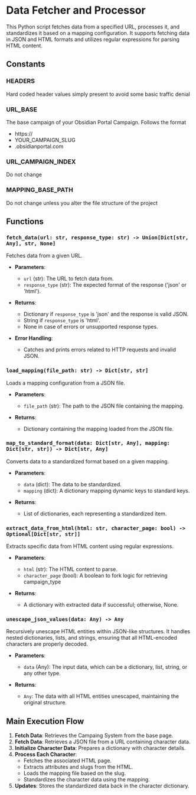 # Data Fetcher and Processor

This Python script fetches data from a specified URL, processes it, and standardizes it based on a mapping configuration. It supports fetching data in JSON and HTML formats and utilizes regular expressions for parsing HTML content.

## Constants

### HEADERS

Hard coded header values simply present to avoid some basic traffic denial

### URL_BASE

The base campaign of your Obsidian Portal Campaign. Follows the format

-   https://
-   YOUR_CAMPAIGN_SLUG
-   .obsidianportal.com

### URL_CAMPAIGN_INDEX

Do not change

### MAPPING_BASE_PATH

Do not change unless you alter the file structure of the project

## Functions

### `fetch_data(url: str, response_type: str) -> Union[Dict[str, Any], str, None]`

Fetches data from a given URL.

-   **Parameters**:

    -   `url` (str): The URL to fetch data from.
    -   `response_type` (str): The expected format of the response ('json' or 'html').

-   **Returns**:

    -   Dictionary if `response_type` is 'json' and the response is valid JSON.
    -   String if `response_type` is 'html'.
    -   None in case of errors or unsupported response types.

-   **Error Handling**:
    -   Catches and prints errors related to HTTP requests and invalid JSON.

### `load_mapping(file_path: str) -> Dict[str, str]`

Loads a mapping configuration from a JSON file.

-   **Parameters**:

    -   `file_path` (str): The path to the JSON file containing the mapping.

-   **Returns**:
    -   Dictionary containing the mapping loaded from the JSON file.

### `map_to_standard_format(data: Dict[str, Any], mapping: Dict[str, str]) -> Dict[str, Any]`

Converts data to a standardized format based on a given mapping.

-   **Parameters**:

    -   `data` (dict): The data to be standardized.
    -   `mapping` (dict): A dictionary mapping dynamic keys to standard keys.

-   **Returns**:
    -   List of dictionaries, each representing a standardized item.

### `extract_data_from_html(html: str, character_page: bool) -> Optional[Dict[str, str]]`

Extracts specific data from HTML content using regular expressions.

-   **Parameters**:

    -   `html` (str): The HTML content to parse.
    -   `character_page` (bool): A boolean to fork logic for retrieving campaign_type

-   **Returns**:
    -   A dictionary with extracted data if successful; otherwise, None.

### `unescape_json_values(data: Any) -> Any`

Recursively unescape HTML entities within JSON-like structures. It handles nested dictionaries, lists, and strings, ensuring that all HTML-encoded characters are properly decoded.

-   **Parameters**:

    -   `data` (Any): The input data, which can be a dictionary, list, string, or any other type.

-   **Returns**:

    -   `Any`: The data with all HTML entities unescaped, maintaining the original structure.

## Main Execution Flow

1. **Fetch Data**: Retrieves the Campaing System from the base page.
2. **Fetch Data**: Retrieves a JSON file from a URL containing character data.
3. **Initialize Character Data**: Prepares a dictionary with character details.
4. **Process Each Character**:
    - Fetches the associated HTML page.
    - Extracts attributes and slugs from the HTML.
    - Loads the mapping file based on the slug.
    - Standardizes the character data using the mapping.
5. **Updates**: Stores the standardized data back in the character dictionary.
